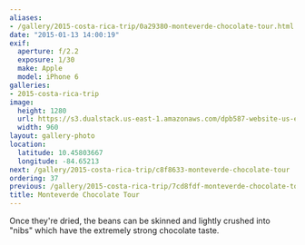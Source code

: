 ```yaml
---
aliases:
- /gallery/2015-costa-rica-trip/0a29380-monteverde-chocolate-tour.html
date: "2015-01-13 14:00:19"
exif:
  aperture: f/2.2
  exposure: 1/30
  make: Apple
  model: iPhone 6
galleries:
- 2015-costa-rica-trip
image:
  height: 1280
  url: https://s3.dualstack.us-east-1.amazonaws.com/dpb587-website-us-east-1/asset/gallery/2015-costa-rica-trip/0a29380-monteverde-chocolate-tour~1280.jpg
  width: 960
layout: gallery-photo
location:
  latitude: 10.45803667
  longitude: -84.65213
next: /gallery/2015-costa-rica-trip/c8f8633-monteverde-chocolate-tour
ordering: 37
previous: /gallery/2015-costa-rica-trip/7cd8fdf-monteverde-chocolate-tour
title: Monteverde Chocolate Tour
---
```


Once they're dried, the beans can be skinned and lightly crushed into "nibs" which have the extremely strong chocolate taste.

